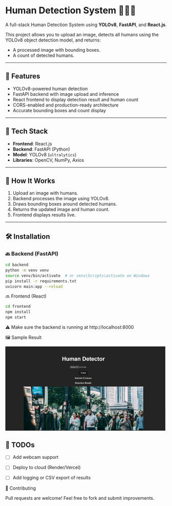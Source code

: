# Human Detection System 🧠🚶‍♂️

A full-stack Human Detection System using **YOLOv8**, **FastAPI**, and **React.js**.

This project allows you to upload an image, detects all humans using the YOLOv8 object detection model, and returns:
- A processed image with bounding boxes.
- A count of detected humans.

---

## 🚀 Features

- YOLOv8-powered human detection
- FastAPI backend with image upload and inference
- React frontend to display detection result and human count
- CORS-enabled and production-ready architecture
- Accurate bounding boxes and count display

---

## 🧠 Tech Stack

- **Frontend**: React.js
- **Backend**: FastAPI (Python)
- **Model**: YOLOv8 (`ultralytics`)
- **Libraries**: OpenCV, NumPy, Axios

---

## 📸 How It Works

1. Upload an image with humans.
2. Backend processes the image using YOLOv8.
3. Draws bounding boxes around detected humans.
4. Returns the updated image and human count.
5. Frontend displays results live.

---

## 🛠️ Installation

### 🔙 Backend (FastAPI)
```bash
cd backend
python -m venv venv
source venv/bin/activate  # or venv\Scripts\activate on Windows
pip install -r requirements.txt
uvicorn main:app --reload
```

🔜 Frontend (React)
```bash
cd frontend
npm install
npm start
```
⚠️ Make sure the backend is running at http://localhost:8000

🖼️ Sample Result


<img src="https://github.com/Kush0302/Human-Detection-System/blob/main/frontend/public/Sample.png" alt="Sample Output" width="500"/>



## 📌 TODOs

- [ ] Add webcam support  
- [ ] Deploy to cloud (Render/Vercel)  
- [ ] Add logging or CSV export of results  


🤝 Contributing

Pull requests are welcome! Feel free to fork and submit improvements.





